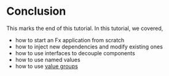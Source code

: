# Conclusion

This marks the end of this tutorial.
In this tutorial, we covered,

- how to start an Fx application from scratch
- how to inject new dependencies and modify existing ones
- how to use interfaces to decouple components
- how to use named values
- how to use [value groups](/value-groups.md)
